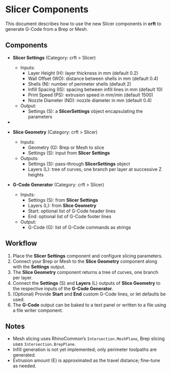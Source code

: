 # Slicer Components

This document describes how to use the new Slicer components in **crft** to generate G-Code from a Brep or Mesh.

## Components

- **Slicer Settings** (Category: crft > Slicer)
  - Inputs:
    - Layer Height (H): layer thickness in mm (default 0.2)
    - Wall Offset (WO): distance between shells in mm (default 0.4)
    - Shells (N): number of perimeter shells (default 2)
    - Infill Spacing (IS): spacing between infill lines in mm (default 10)
    - Print Speed (PS): extrusion speed in mm/min (default 1500)
    - Nozzle Diameter (ND): nozzle diameter in mm (default 0.4)
  - Output:
    - Settings (S): a **SlicerSettings** object encapsulating the parameters
-
- **Slice Geometry** (Category: crft > Slicer)
  - Inputs:
    - Geometry (G): Brep or Mesh to slice
    - Settings (S): input from **Slicer Settings**
  - Outputs:
    - Settings (S): pass-through **SlicerSettings** object
    - Layers (L): tree of curves, one branch per layer at successive Z heights

- **G-Code Generator** (Category: crft > Slicer)
  - Inputs:
    - Settings (S): from **Slicer Settings**
    - Layers (L): from **Slice Geometry**
    - Start: optional list of G-Code header lines
    - End: optional list of G-Code footer lines
  - Output:
    - G-Code (G): list of G-Code commands as strings

## Workflow
1. Place the **Slicer Settings** component and configure slicing parameters.
2. Connect your Brep or Mesh to the **Slice Geometry** component along with the **Settings** output.
3. The **Slice Geometry** component returns a tree of curves, one branch per layer.
4. Connect the **Settings** (S) and **Layers** (L) outputs of **Slice Geometry** to the respective inputs of the **G-Code Generator**.
5. (Optional) Provide **Start** and **End** custom G-Code lines, or let defaults be used.
6. The **G-Code** output can be baked to a text panel or written to a file using a file writer component.

## Notes
- Mesh slicing uses RhinoCommon’s `Intersection.MeshPlane`, Brep slicing uses `Intersection.BrepPlane`.
- Infill generation is not yet implemented; only perimeter toolpaths are generated.
- Extrusion amount (E) is approximated as the travel distance; fine-tune as needed.